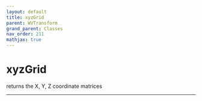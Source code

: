 ```yaml
---
layout: default
title: xyzGrid
parent: WVTransform
grand_parent: Classes
nav_order: 211
mathjax: true
---
```


#  xyzGrid

returns the X, Y, Z coordinate matrices


---

